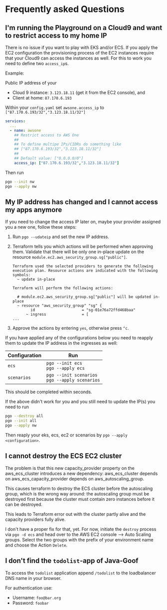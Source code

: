 # Frequently asked Questions

## I'm running the Playground on a Cloud9 and want to restrict access to my home IP

There is no issue if you want to play with EKS and/or ECS. If you apply the EC2 configuration the provisioning process of the EC2 instances require that your Cloud9 can access the instances as well. For this to work you need to define two `access_ip`s.

Example:

Public IP address of your

- Cloud 9 instance: `3.123.18.11` (get it from the EC2 console), and
- Client at home: `87.170.6.193`

Within your `config.yaml` set `awsone.access_ip` to `["87.170.6.193/32","3.123.18.11/32"]`

```yaml
services:
  ...
  - name: awsone
    ## Restrict access to AWS One
    ## 
    ## To define multipe IPs/CIDRs do something like
    ## ["87.170.6.193/32","3.123.18.11/32"]
    ##
    ## Default value: ["0.0.0.0/0"]
    access_ip: ["87.170.6.193/32","3.123.18.11/32"]
```

Then run

```sh
pgo --init nw
pgo --apply nw
```

## My IP address has changed and I cannot access my apps anymore

If you need to change the access IP later on, maybe your provider assigned you a new one, follow these steps:

1. Run `pgo --udateip` and set the new IP address.
2. Terraform tells you which actions will be performed when approving them. Validate that there will be only one in-place update on the resource `module.ec2.aws_security_group.sg["public"]`.

    ```ascii
    Terraform used the selected providers to generate the following execution plan. Resource actions are indicated with the following symbols:
      ~ update in-place

    Terraform will perform the following actions:

      # module.ec2.aws_security_group.sg["public"] will be updated in-place
      ~ resource "aws_security_group" "sg" {
            id                     = "sg-01e76a72ffd468baa"
          ~ ingress                = [
    ...
    ```

3. Approve the actions by entering `yes`, otherwise press `^c`.

If you have applied any of the configurations below you need to reapply them to update the IP address in the ingresses as well:

Configuration | Run
------------- | ---
`ecs` | `pgo --init ecs`<br>`pgo --apply ecs`
`scenarios` | `pgo --init scenarios`<br>`pgo --apply scenarios`

This should be completed within seconds.

If the above didn't work for you and you still need to update the IP(s) you need to run

```sh
pgo --destroy all
pgo --init all
pgo --apply nw
```

Then reaply your eks, ecs, ec2 or scenarios by `pgo --apply <configuration>`.

## I cannot destroy the ECS EC2 cluster

The problem is that this new capacity_provider property on the aws_ecs_cluster introduces a new dependency:
aws_ecs_cluster depends on aws_ecs_capacity_provider depends on aws_autoscaling_group.

This causes terraform to destroy the ECS cluster before the autoscaling group, which is the wrong way around: the autoscaling group must be destroyed first because the cluster must contain zero instances before it can be destroyed.

This leads to Terraform error out with the cluster partly alive and the capacity providers fully alive.

I don't have a proper fix for that, yet. For now, initiate the `destroy` process via `pgo -d ecs` and head over to the AWS EC2 console --> Auto Scaling groups. Select the two groups with the prefix of your environment name and choose the Action `Delete`.

## I don't find the `todolist`-app of Java-Goof

To access the `todolist` application append `/todolist` to the loadbalancer DNS name in your browser.

For authentication use:

- Username: `foo@bar.org`
- Password: `foobar`
